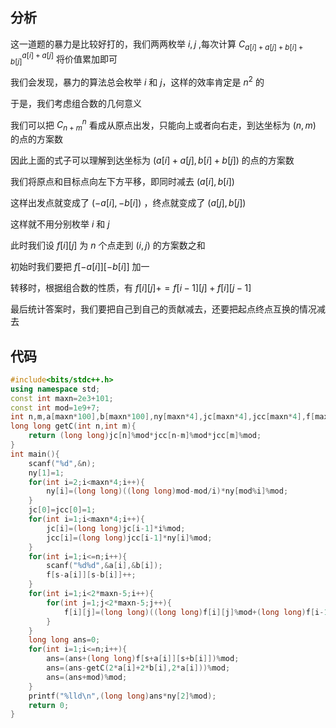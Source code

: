 ## 分析
这一道题的暴力是比较好打的，我们两两枚举 $i,j$ ,每次计算  $C_{a[i]+a[j]+b[i]+b[j]}^{a[i]+a[j]}$ 将价值累加即可

我们会发现，暴力的算法总会枚举 $i$ 和 $j$，这样的效率肯定是 $n^2$ 的

于是，我们考虑组合数的几何意义

我们可以把 $C_{n+m}^{n}$ 看成从原点出发，只能向上或者向右走，到达坐标为 $(n,m)$ 的点的方案数

因此上面的式子可以理解到达坐标为 $(a[i]+a[j],b[i]+b[j])$ 的点的方案数

我们将原点和目标点向左下方平移，即同时减去 $(a[i],b[i])$ 

这样出发点就变成了 $(-a[i],-b[i])$ ，终点就变成了 $(a[j],b[j])$

这样就不用分别枚举 $i$ 和 $j$

此时我们设 $f[i][j]$ 为 $n$ 个点走到 $(i,j)$ 的方案数之和

初始时我们要把 $f[-a[i]][-b[i]]$ 加一

转移时，根据组合数的性质，有 $f[i][j]+=f[i-1][j]+f[i][j-1]$

最后统计答案时，我们要把自己到自己的贡献减去，还要把起点终点互换的情况减去

## 代码
``` cpp
#include<bits/stdc++.h>
using namespace std;
const int maxn=2e3+101;
const int mod=1e9+7;
int n,m,a[maxn*100],b[maxn*100],ny[maxn*4],jc[maxn*4],jcc[maxn*4],f[maxn*2][maxn*2],s=2050;
long long getC(int n,int m){
	return (long long)jc[n]%mod*jcc[n-m]%mod*jcc[m]%mod;
}
int main(){
	scanf("%d",&n);
	ny[1]=1;
	for(int i=2;i<maxn*4;i++){
		ny[i]=(long long)((long long)mod-mod/i)*ny[mod%i]%mod;
	}
	jc[0]=jcc[0]=1;
	for(int i=1;i<maxn*4;i++){
		jc[i]=(long long)jc[i-1]*i%mod;
		jcc[i]=(long long)jcc[i-1]*ny[i]%mod;
	}
	for(int i=1;i<=n;i++){
		scanf("%d%d",&a[i],&b[i]);
		f[s-a[i]][s-b[i]]++;
	}
	for(int i=1;i<2*maxn-5;i++){
		for(int j=1;j<2*maxn-5;j++){
			f[i][j]=(long long)((long long)f[i][j]%mod+(long long)f[i-1][j]%mod+(long long)f[i][j-1]%mod)%mod;
		}
	}
	long long ans=0;
	for(int i=1;i<=n;i++){
		ans=(ans+(long long)f[s+a[i]][s+b[i]])%mod;
		ans=(ans-getC(2*a[i]+2*b[i],2*a[i]))%mod;
		ans=(ans+mod)%mod;
	}
	printf("%lld\n",(long long)ans*ny[2]%mod);
	return 0;
}

```

